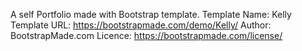 A self Portfolio made with Bootstrap template. 
Template Name: Kelly 
Template URL: https://bootstrapmade.com/demo/Kelly/ 
Author: BootstrapMade.com 
Licence: https://bootstrapmade.com/license/